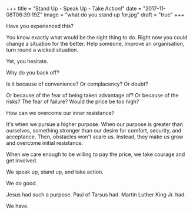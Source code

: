 +++
title = "Stand Up - Speak Up - Take Action!"
date = "2017-11-08T06:39:19Z"
image = "what do you stand up for.jpg"
draft = "true"
+++

Have you experienced this?

You know exactly what would be the right thing to do. Right now you could change a situation for the better. Help someone, improve an organisation, turn round a wicked situation.

Yet, you hesitate.

Why do you back off? 

Is it because of convenience? Or complacency? Or doubt? 

Or because of the fear of being taken advantage of? Or because of the risks? The fear of failure? Would the price be too high?

How can we overcome our inner resistance?

It's when we pursue a higher purpose. When our purpose is greater than ourselves, something stronger than our desire for comfort, security, and acceptance. Then, obstacles won't scare us.  Instead, they make us grow and overcome initial resistance. 

When we care enough to be willing to pay the price, we take courage and get involved. 

We speak up, stand up, and take action. 

We do good.

Jesus had such a purpose. Paul of Tarsus had. Martin Luther King Jr. had.

We have.
